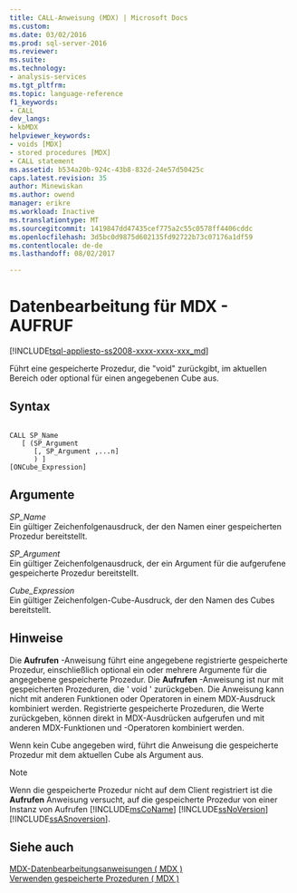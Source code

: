 ```yaml
---
title: CALL-Anweisung (MDX) | Microsoft Docs
ms.custom: 
ms.date: 03/02/2016
ms.prod: sql-server-2016
ms.reviewer: 
ms.suite: 
ms.technology:
- analysis-services
ms.tgt_pltfrm: 
ms.topic: language-reference
f1_keywords:
- CALL
dev_langs:
- kbMDX
helpviewer_keywords:
- voids [MDX]
- stored procedures [MDX]
- CALL statement
ms.assetid: b534a20b-924c-43b8-832d-24e57d50425c
caps.latest.revision: 35
author: Minewiskan
ms.author: owend
manager: erikre
ms.workload: Inactive
ms.translationtype: MT
ms.sourcegitcommit: 1419847dd47435cef775a2c55c0578ff4406cddc
ms.openlocfilehash: 3d5bc0d9875d602135fd92722b73c07176a1df59
ms.contentlocale: de-de
ms.lasthandoff: 08/02/2017

---
```

# <a name="mdx-data-manipulation---call"></a>Datenbearbeitung für MDX - AUFRUF
[!INCLUDE[tsql-appliesto-ss2008-xxxx-xxxx-xxx_md](../includes/tsql-appliesto-ss2008-xxxx-xxxx-xxx-md.md)]

  Führt eine gespeicherte Prozedur, die "void" zurückgibt, im aktuellen Bereich oder optional für einen angegebenen Cube aus.  
  
## <a name="syntax"></a>Syntax  
  
```  
  
CALL SP_Name   
   [ (SP_Argument   
      [, SP_Argument ,...n]  
      ) ]   
[ONCube_Expression]  
```  
  
## <a name="arguments"></a>Argumente  
 *SP_Name*  
 Ein gültiger Zeichenfolgenausdruck, der den Namen einer gespeicherten Prozedur bereitstellt.  
  
 *SP_Argument*  
 Ein gültiger Zeichenfolgenausdruck, der ein Argument für die aufgerufene gespeicherte Prozedur bereitstellt.  
  
 *Cube_Expression*  
 Ein gültiger Zeichenfolgen-Cube-Ausdruck, der den Namen des Cubes bereitstellt.  
  
## <a name="remarks"></a>Hinweise  
 Die **Aufrufen** -Anweisung führt eine angegebene registrierte gespeicherte Prozedur, einschließlich optional ein oder mehrere Argumente für die angegebene gespeicherte Prozedur. Die **Aufrufen** -Anweisung ist nur mit gespeicherten Prozeduren, die ' void ' zurückgeben. Die Anweisung kann nicht mit anderen Funktionen oder Operatoren in einem MDX-Ausdruck kombiniert werden. Registrierte gespeicherte Prozeduren, die Werte zurückgeben, können direkt in MDX-Ausdrücken aufgerufen und mit anderen MDX-Funktionen und -Operatoren kombiniert werden.  
  
 Wenn kein Cube angegeben wird, führt die Anweisung die gespeicherte Prozedur mit dem aktuellen Cube als Argument aus.  
  
> [!NOTE]  
>  Wenn die gespeicherte Prozedur nicht auf dem Client registriert ist die **Aufrufen** Anweisung versucht, auf die gespeicherte Prozedur von einer Instanz von Aufrufen [!INCLUDE[msCoName](../includes/msconame-md.md)] [!INCLUDE[ssNoVersion](../includes/ssnoversion-md.md)] [!INCLUDE[ssASnoversion](../includes/ssasnoversion-md.md)].  
  
## <a name="see-also"></a>Siehe auch  
 [MDX-Datenbearbeitungsanweisungen &#40; MDX &#41;](../mdx/mdx-data-manipulation-statements-mdx.md)   
 [Verwenden gespeicherte Prozeduren &#40; MDX &#41;](../mdx/using-stored-procedures-mdx.md)  
  
  

